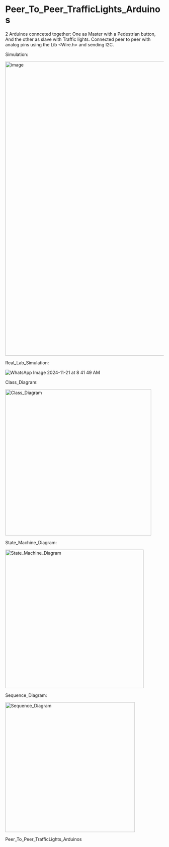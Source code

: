 # Peer_To_Peer_TrafficLights_Arduinos

2 Arduinos connceted together:
One as Master with a Pedestrian button, And the other as slave
with Traffic lights.
Connected peer to peer with analog pins using the Lib <Wire.h> 
and sending I2C.

Simulation:

<img width="934" alt="image" src="https://github.com/user-attachments/assets/416c29ae-ce42-457c-b347-758fc5230cbb">

Real_Lab_Simulation:

![WhatsApp Image 2024-11-21 at 8 41 49 AM](https://github.com/user-attachments/assets/a881caac-4c03-4067-a667-cea1a25d21ce)


Class_Diagram:

<img width="464" alt="Class_Diagram" src="https://github.com/user-attachments/assets/40653dd5-da2c-4471-933d-09217372719d">


State_Machine_Diagram:

<img width="440" alt="State_Machine_Diagram" src="https://github.com/user-attachments/assets/a0b7f100-f983-4009-a577-417e422087b6">


Sequence_Diagram:

<img width="412" alt="Sequence_Diagram" src="https://github.com/user-attachments/assets/c49d5e12-f9ce-4896-a98a-6de678b26e24">

Peer_To_Peer_TrafficLights_Arduinos
